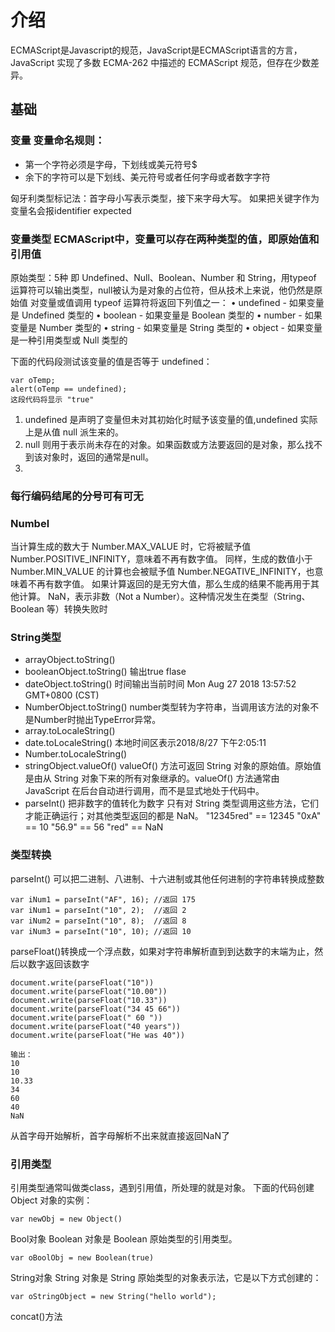 # 介绍
ECMAScript是Javascript的规范，JavaScript是ECMAScript语言的方言，JavaScript 
实现了多数 ECMA-262 中描述的 ECMAScript 规范，但存在少数差异。
## 基础
### 变量 变量命名规则：
* 第一个字符必须是字母，下划线或美元符号$
* 余下的字符可以是下划线、美元符号或者任何字母或者数字字符

匈牙利类型标记法：首字母小写表示类型，接下来字母大写。
如果把关键字作为变量名会报identifier expected

### 变量类型 ECMAScript中，变量可以存在两种类型的值，即原始值和引用值
原始类型：5种 即 Undefined、Null、Boolean、Number 和 String，用typeof 运算符可以输出类型，null被认为是对象的占位符，但从技术上来说，他仍然是原始值
对变量或值调用 typeof 运算符将返回下列值之一：
	•	undefined - 如果变量是 Undefined 类型的
	•	boolean - 如果变量是 Boolean 类型的
	•	number - 如果变量是 Number 类型的
	•	string - 如果变量是 String 类型的
	•	object - 如果变量是一种引用类型或 Null 类型的
	
下面的代码段测试该变量的值是否等于 undefined：
```
var oTemp;
alert(oTemp == undefined);
这段代码将显示 "true"
```
1. undefined 是声明了变量但未对其初始化时赋予该变量的值,undefined 实际上是从值 null 派生来的。
2. null 则用于表示尚未存在的对象。如果函数或方法要返回的是对象，那么找不到该对象时，返回的通常是null。
3. 

###  每行编码结尾的分号可有可无
### Numbel
当计算生成的数大于 Number.MAX_VALUE 时，它将被赋予值 Number.POSITIVE_INFINITY，意味着不再有数字值。
同样，生成的数值小于 Number.MIN_VALUE 的计算也会被赋予值 Number.NEGATIVE_INFINITY，也意味着不再有数字值。
如果计算返回的是无穷大值，那么生成的结果不能再用于其他计算。
NaN，表示非数（Not a Number）。这种情况发生在类型（String、Boolean 等）转换失败时
### String类型
*  arrayObject.toString()
*  booleanObject.toString()  输出true flase
*  dateObject.toString()     时间输出当前时间 Mon Aug 27 2018 13:57:52 GMT+0800 (CST)
*  NumberObject.toString()   number类型转为字符串，当调用该方法的对象不是Number时抛出TypeError异常。
*  array.toLocaleString() 
*  date.toLocaleString()     本地时间区表示2018/8/27 下午2:05:11
*  Number.toLocaleString()
*  stringObject.valueOf()    valueOf() 方法可返回 String 对象的原始值。原始值是由从 String 对象下来的所有对象继承的。valueOf() 方法通常由 JavaScript 在后台自动进行调用，而不是显式地处于代码中。
*  parseInt() 把非数字的值转化为数字
只有对 String 类型调用这些方法，它们才能正确运行；对其他类型返回的都是 NaN。
"12345red" == 12345
"0xA"      == 10
"56.9"     == 56
"red"      == NaN
### 类型转换
parseInt() 可以把二进制、八进制、十六进制或其他任何进制的字符串转换成整数
```
var iNum1 = parseInt("AF", 16);	//返回 175
var iNum1 = parseInt("10", 2);	//返回 2
var iNum2 = parseInt("10", 8);	//返回 8
var iNum3 = parseInt("10", 10);	//返回 10

```
parseFloat()转换成一个浮点数，如果对字符串解析直到到达数字的末端为止，然后以数字返回该数字
```
document.write(parseFloat("10")) 
document.write(parseFloat("10.00")) 
document.write(parseFloat("10.33")) 
document.write(parseFloat("34 45 66")) 
document.write(parseFloat(" 60 ")) 
document.write(parseFloat("40 years"))
document.write(parseFloat("He was 40"))

输出：
10
10
10.33
34
60
40
NaN

```
从首字母开始解析，首字母解析不出来就直接返回NaN了

### 引用类型
引用类型通常叫做类class，遇到引用值，所处理的就是对象。
下面的代码创建 Object 对象的实例：
```
var newObj = new Object()
```
Bool对象
Boolean 对象是 Boolean 原始类型的引用类型。
```
var oBoolObj = new Boolean(true)
```
String对象
String 对象是 String 原始类型的对象表示法，它是以下方式创建的：
```
var oStringObject = new String("hello world");

```
concat()方法